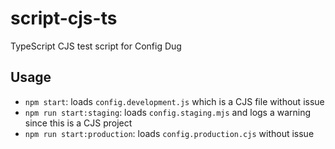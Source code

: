 # script-cjs-ts

TypeScript CJS test script for Config Dug

## Usage

- `npm start`: loads `config.development.js` which is a CJS file without issue
- `npm run start:staging`: loads `config.staging.mjs` and logs a warning since this is a CJS project
- `npm run start:production`: loads `config.production.cjs` without issue
